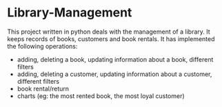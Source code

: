 # Library-Management

This project written in python deals with the management of a library. It keeps records of books, customers and book rentals.
It has implemented the following operations:
- adding, deleting a book, updating information about a book, different filters
- adding, deleting a customer, updating information about a customer, different filters
- book rental/return
- charts (eg: the most rented book, the most loyal customer)
